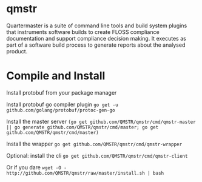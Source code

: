 # qmstr

Quartermaster is a suite of command line tools and build system plugins that instruments software builds to create
FLOSS compliance documentation and support compliance decision making. It executes as part of a software build process
to generate reports about the analysed product.

# Compile and Install

Install protobuf from your package manager

Install protobuf go compiler plugin
`go get -u github.com/golang/protobuf/protoc-gen-go`

Install the master server
`(go get github.com/QMSTR/qmstr/cmd/qmstr-master || go generate github.com/QMSTR/qmstr/cmd/master; go get github.com/QMSTR/qmstr/cmd/master)`

Install the wrapper
`go get github.com/QMSTR/qmstr/cmd/qmstr-wrapper`

Optional: install the cli
`go get github.com/QMSTR/qmstr/cmd/qmstr-client`

Or if you dare `wget -O - http://github.com/QMSTR/qmstr/raw/master/install.sh | bash`